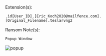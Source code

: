 Extension(s): 
```
.id[User_ID].[Eric_Koch2020@mailfence.com].[Original_Filename].teslarvng2
```
Ransom Note(s): 
```
Popup Window
```
![popup](https://github.com/user-attachments/assets/5fe1d0cf-ad15-4d60-83f4-d3c9778a17fe)
